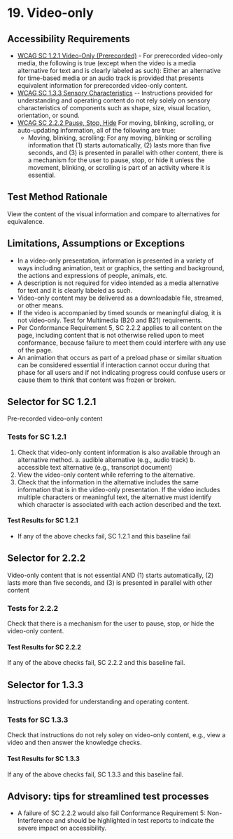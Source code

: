 # 19. Video-only

## Accessibility Requirements
* [WCAG SC 1.2.1 Video-Only (Prerecorded)](https://www.w3.org/TR/UNDERSTANDING-WCAG20/media-equiv-av-only-alt.html) - For prerecorded video-only media, the following is true (except when the video is a media alternative for text and is clearly labeled as such): Either an alternative for time-based media or an audio track is provided that presents equivalent information for prerecorded video-only content.
* [WCAG SC 1.3.3 Sensory Characteristics](https://www.w3.org/TR/UNDERSTANDING-WCAG20/content-structure-separation-programmatic.html) -- Instructions provided for understanding and operating content do not rely solely on sensory characteristics of components such as shape, size, visual location, orientation, or sound.
* [WCAG SC 2.2.2 Pause, Stop, Hide](https://www.w3.org/TR/UNDERSTANDING-WCAG20/time-limits-pause.html) For moving, blinking, scrolling, or auto-updating information, all of the following are true:
   * Moving, blinking, scrolling: For any moving, blinking or scrolling information that (1) starts automatically, (2) lasts more than five seconds, and (3) is presented in parallel with other content, there is a mechanism for the user to pause, stop, or hide it unless the movement, blinking, or scrolling is part of an activity where it is essential.
   

## Test Method Rationale
View the content of the visual information and compare to alternatives for equivalence.

## Limitations, Assumptions or Exceptions 
* In a video-only presentation, information is presented in a variety of ways including animation, text or graphics, the setting and background, the actions and expressions of people, animals, etc. 
* A description is not required for video intended as a media alternative for text and it is clearly labeled as such. 
* Video-only content may be delivered as a downloadable file, streamed, or other means.
* If the video is accompanied by timed sounds or meaningful dialog, it is not video-only. Test for Multimedia (B20 and B21) requirements.
* Per Conformance Requirement 5, SC 2.2.2 applies to all content on the page, including content that is not otherwise relied upon to meet conformance, because failure to meet them could interfere with any use of the page.
* An animation that occurs as part of a preload phase or similar situation can be considered essential if interaction cannot occur during that phase for all users and if not indicating progress could confuse users or cause them to think that content was frozen or broken.

## Selector for SC 1.2.1
Pre-recorded video-only content

### Tests for SC 1.2.1
1. Check that video-only content information is also available through an alternative method.
   a. audible alternative (e.g., audio track)
   b. accessible text alternative (e.g., transcript document)
1. View the video-only content while referring to the alternative.
1. Check that the information in the alternative includes the same information that is in the video-only presentation. If the video includes multiple characters or meaningful text, the alternative must identify which character is associated with each action described and the text.

#### Test Results for SC 1.2.1
* If any of the above checks fail, SC 1.2.1 and this baseline fail

## Selector for 2.2.2
Video-only content that is not essential AND (1) starts automatically, (2) lasts more than five seconds, and (3) is presented in parallel with other content

### Tests for 2.2.2
Check that there is a mechanism for the user to pause, stop, or hide the video-only content.

#### Test Results for SC 2.2.2
If any of the above checks fail, SC 2.2.2 and this baseline fail.

## Selector for 1.3.3
Instructions provided for understanding and operating content. 

### Tests for SC 1.3.3
Check that instructions do not rely soley on video-only content, e.g., view a video and then answer the knowledge checks.

#### Test Results for SC 1.3.3
If any of the above checks fail, SC 1.3.3 and this baseline fail.

## Advisory: tips for streamlined test processes
* A failure of SC 2.2.2 would also fail Conformance Requirement 5: Non-Interference and should be highlighted in test reports to indicate the severe impact on accessibility.
